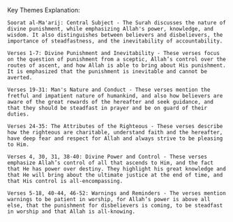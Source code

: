 Key Themes Explanation:

    Soorat al-Ma'arij: Central Subject - The Surah discusses the nature of divine punishment, while emphasizing Allah's power, knowledge, and wisdom. It also distinguishes between believers and disbelievers, the importance of steadfastness, and the inevitability of accountability.

    Verses 1-7: Divine Punishment and Inevitability - These verses focus on the question of punishment from a sceptic, Allah’s control over the routes of ascent, and how Allah is able to bring about His punishment. It is emphasized that the punishment is inevitable and cannot be averted.

    Verses 19-31: Man's Nature and Conduct - These verses mention the fretful and impatient nature of humankind, and also how believers are aware of the great rewards of the hereafter and seek guidance, and that they should be steadfast in prayer and be on guard of their duties.

    Verses 24-35: The Attributes of the Righteous - These verses describe how the righteous are charitable, understand faith and the hereafter, have deep fear and respect for Allah and always strive to be pleasing to Him.

    Verses 4, 30, 31, 38-40: Divine Power and Control - These verses emphasize Allah’s control of all that ascends to Him, and the fact that He has power over destiny. They highlight his great knowledge and that He will bring about the ultimate justice at the end of time, and that His control is all-encompassing.

    Verses 5-18, 40-44, 46-52: Warnings and Reminders - The verses mention warnings to be patient in worship, for Allah’s power is above all else, that the punishment for disbelievers is coming, to be steadfast in worship and that Allah is all-knowing.